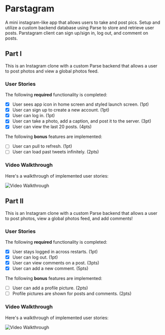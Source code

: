 # Parstagram
A mini instagram-like app that allows users to take and post pics. Setup and utilize a custom backend database using Parse to store and retrieve user posts. Parstagram client can sign up/sign in, log out, and comment on posts.

## Part I

This is an Instagram clone with a custom Parse backend that allows a user to post photos and view a global photos feed.

### User Stories

The following **required** functionality is completed:

- [x] User sees app icon in home screen and styled launch screen. (1pt)
- [x] User can sign up to create a new account. (1pt)
- [x] User can log in. (1pt)
- [x] User can take a photo, add a caption, and post it to the server. (3pt)
- [x] User can view the last 20 posts. (4pts)

The following **bonus** features are implemented:

- [ ] User can pull to refresh. (1pt)
- [ ] User can load past tweets infinitely. (2pts)

### Video Walkthrough

Here's a walkthrough of implemented user stories:

<img src='http://g.recordit.co/jWNJqmoRdd.gif' title='Part I Walkthrough' width='' alt='Video Walkthrough' />


## Part II

This is an Instagram clone with a custom Parse backend that allows a user to post photos, view a global photos feed, and add comments!

### User Stories

The following **required** functionality is completed:

- [x] User stays logged in across restarts. (1pt)
- [x] User can log out. (1pt)
- [x] User can view comments on a post. (3pts)
- [x] User can add a new comment. (5pts)

The following **bonus** features are implemented:

- [ ] User can add a profile picture. (2pts)
- [ ] Profile pictures are shown for posts and comments. (2pts)

### Video Walkthrough

Here's a walkthrough of implemented user stories:

<img src='http://g.recordit.co/slLYUeJYpp.gif' title='Part II Walkthrough' width='' alt='Video Walkthrough' />
